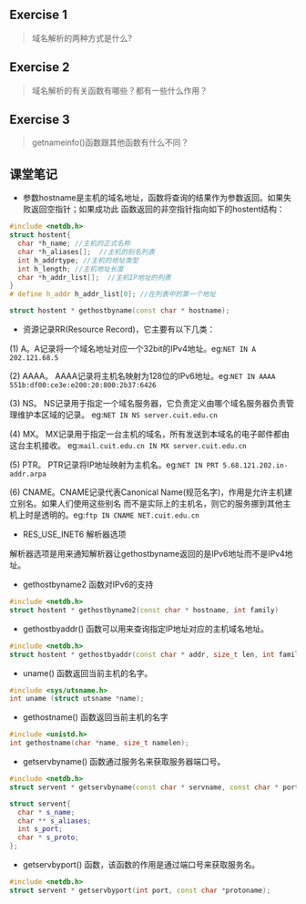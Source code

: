 ## Exercise 1

> 域名解析的两种方式是什么?

## Exercise 2

> 域名解析的有关函数有哪些？都有一些什么作用？

## Exercise 3

  > getnameinfo()函数跟其他函数有什么不同？

## 课堂笔记

- 参数hostname是主机的域名地址，函数将查询的结果作为参数返回。如果失败返回空指针；如果成功此
函数返回的非空指针指向如下的hostent结构：

```cpp
#include <netdb.h>
struct hostent{
  char *h_name; //主机的正式名称
  char *h_aliases[];  //主机的别名列表
  int h_addrtype; //主机的地址类型
  int h_length; //主机地址长度
  char *h_addr_list[];  //主机IP地址的列表
}
# define h_addr h_addr_list[0]; //在列表中的第一个地址

struct hostent * gethostbyname(const char * hostname);
```

- 资源记录RR(Resource Record)，它主要有以下几类：

(1) A。A记录将一个域名地址对应一个32bit的IPv4地址。eg:`NET IN A 202.121.68.5`

(2) AAAA。 AAAA记录将主机名映射为128位的IPv6地址。eg:`NET IN AAAA 551b:df00:ce3e:e200:20:800:2b37:6426`

(3) NS。 NS记录用于指定一个域名服务器，它负责定义由哪个域名服务器负责管理维护本区域的记录。
eg:`NET IN NS server.cuit.edu.cn`

(4) MX。 MX记录用于指定一台主机的域名，所有发送到本域名的电子邮件都由这台主机接收。
eg:`mail.cuit.edu.cn IN MX server.cuit.edu.cn`

(5) PTR。 PTR记录将IP地址映射为主机名。eg:`NET IN PRT 5.68.121.202.in-addr.arpa`

(6) CNAME。CNAME记录代表Canonical Name(规范名字)，作用是允许主机建立别名。如果人们使用这些别名
而不是实际上的主机名，则它的服务挪到其他主机上时是透明的。eg:`ftp IN CNAME NET.cuit.edu.cn`

- RES_USE_INET6 解析器选项

解析器选项是用来通知解析器让gethostbyname返回的是IPv6地址而不是IPv4地址。

- gethostbyname2 函数对IPv6的支持

```cpp
#include <netdb.h>
struct hostent * gethostbyname2(const char * hostname, int family)
```

- gethostbyaddr() 函数可以用来查询指定IP地址对应的主机域名地址。

```cpp
#include <netdb.h>
struct hostent * gethostbyaddr(const char * addr, size_t len, int family);
```

- uname() 函数返回当前主机的名字。

```cpp
#include <sys/utsname.h>
int uname (struct utsname *name);
```

- gethostname() 函数返回当前主机的名字

```cpp
#include <unistd.h>
int gethostname(char *name, size_t namelen);
```
- getservbyname() 函数通过服务名来获取服务器端口号。

```cpp
#include <netdb.h>
struct servent * getservbyname(const char * servname, const char * portoname);

struct servent{
  char * s_name;
  char ** s_aliases;
  int s_port;
  char * s_proto;
};
```
- getservbyport() 函数，该函数的作用是通过端口号来获取服务名。

```cpp
#include <netdb.h>
struct servent * getservbyport(int port, const char *protoname);
```
